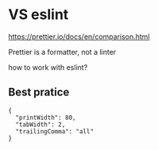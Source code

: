 # VS eslint

https://prettier.io/docs/en/comparison.html

Prettier is a formatter, not a linter

how to work with eslint?

## Best pratice

```.prettierrc
{
  "printWidth": 80,
  "tabWidth": 2,
  "trailingComma": "all"
}
```
